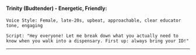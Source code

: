 #### Trinity (Budtender) - Energetic, Friendly:
```
Voice Style: Female, late-20s, upbeat, approachable, clear educator tone, engaging

Script: "Hey everyone! Let me break down what you actually need to know when you walk into a dispensary. First up: always bring your ID!"
```

---
